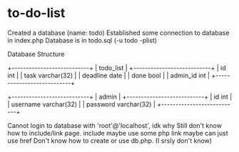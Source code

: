 # to-do-list


Created a database (name: todo)
Established some connection to database in index.php
Database is in todo.sql (-u todo -plist)


Database Structure

+---------------------------+
|	  todo_list	    |
+---------------------------+
| id		int	    |
| task		varchar(32) |
| deadline	date	    |
| done		bool	    |
| admin_id	int	    |
+---------------------------+

+---------------------------+
|	    admin	    |
+---------------------------+
| id		int	    |
| username	varchar(32) |
| password	varchar(32) |
+---------------------------+


Cannot login to database with 'root'@'localhost', idk why
Still don't know how to include/link page.
	include maybe use some php
	link maybe can just use href
Don't know how to create or use db.php. (I srsly don't know)
